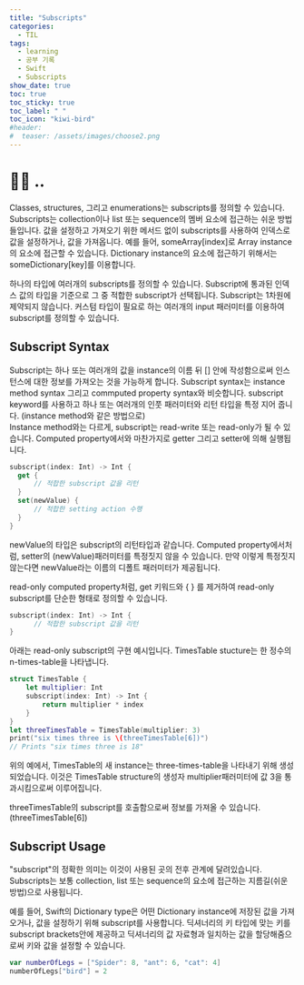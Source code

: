 ```yaml
---
title: "Subscripts"
categories:
  - TIL
tags:
  - learning
  - 공부 기록
  - Swift
  - Subscripts
show_date: true
toc: true
toc_sticky: true
toc_label: " "
toc_icon: "kiwi-bird"
#header:
#  teaser: /assets/images/choose2.png
---
```


# 👩‍🌾 ..

  Classes, structures, 그리고 enumerations는 subscripts를 정의할 수 있습니다. Subscripts는 collection이나 list 또는 sequence의 멤버 요소에 접근하는 쉬운 방법들입니다. 값을 설정하고 가져오기 위한 메서드 없이 subscripts를 사용하여 인덱스로 값을 설정하거나, 값을 가져옵니다. 예를 들어, someArray[index]로 Array instance의 요소에 접근할 수 있습니다. Dictionary instance의 요소에 접근하기 위해서는 someDictionary[key]를 이용합니다.  

  하나의 타입에 여러개의 subscripts를 정의할 수 있습니다. Subscript에 통과된 인덱스 값의 타입을 기준으로 그 중 적합한 subscript가 선택됩니다. Subscript는 1차원에 제약되지 않습니다. 커스텀 타입이 필요로 하는 여러개의 input 패러미터를 이용하여 subscript를 정의할 수 있습니다.


## Subscript Syntax

  Subscript는 하나 또는 여러개의 값을 instance의 이름 뒤 [] 안에 작성함으로써 인스턴스에 대한 정보를 가져오는 것을 가능하게 합니다. Subscript syntax는 instance method syntax 그리고 commputed property syntax와 비슷합니다. subscript keyword를 사용하고 하나 또는 여러개의 인풋 패러미터와 리턴 타입을 특정 지어 줍니다. (instance method와 같은 방법으로)  
  Instance method와는 다르게, subscript는 read-write 또는 read-only가 될 수 있습니다. Computed property에서와 마찬가지로 getter 그리고 setter에 의해 실행됩니다.

  ```swift
  subscript(index: Int) -> Int {
    get {
        // 적합한 subscript 값을 리턴
    }
    set(newValue) {
        // 적합한 setting action 수행
    }
  }
  ```

  newValue의 타입은 subscript의 리턴타입과 같습니다. Computed property에서처럼, setter의 (newValue)패러미터를 특정짓지 않을 수 있습니다. 만약 이렇게 특정짓지 않는다면 newValue라는 이름의 디폴트 패러미터가 제공됩니다.  

  read-only computed property처럼, get 키워드와 { } 를 제거하여 read-only subscript를 단순한 형태로 정의할 수 있습니다.

  ```swift
  subscript(index: Int) -> Int {
        // 적합한 subscript 값을 리턴
  }
  ```

  아래는 read-only subscript의 구현 예시입니다. TimesTable stucture는 한 정수의 n-times-table을 나타냅니다.

  ```swift
  struct TimesTable {
      let multiplier: Int
      subscript(index: Int) -> Int {
          return multiplier * index
      }
  }
  let threeTimesTable = TimesTable(multiplier: 3)
  print("six times three is \(threeTimesTable[6])")
  // Prints "six times three is 18"
  ```

  위의 예에서, TimesTable의 새 instance는 three-times-table을 나타내기 위해 생성되었습니다. 이것은 TimesTable structure의 생성자 multiplier패러미터에 값 3을 통과시킴으로써 이루어집니다.  

  threeTimesTable의 subscript를 호출함으로써 정보를 가져올 수 있습니다. (threeTimesTable[6])

## Subscript Usage  

  "subscript"의 정확한 의미는 이것이 사용된 곳의 전후 관계에 달려있습니다. Subscripts는 보통 collection, list 또는 sequence의 요소에 접근하는 지름길(쉬운 방법)으로 사용됩니다.

  예를 들어, Swift의 Dictionary type은 어떤 Dictionary instance에 저장된 값을 가져오거나, 값을 설정하기 위해 subscript를 사용합니다. 딕셔너리의 키 타입에 맞는 키를 subscript brackets안에 제공하고 딕셔너리의 값 자료형과 일치하는 값을 할당해줌으로써 키와 값을 설정할 수 있습니다.

  ```swift
  var numberOfLegs = ["Spider": 8, "ant": 6, "cat": 4]
  numberOfLegs["bird"] = 2
  ```

<!-- ## Subscript Options  

  Subscripts는  -->
